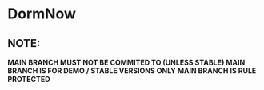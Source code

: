 # DormNow

## NOTE: 
**MAIN BRANCH MUST NOT BE COMMITED TO (UNLESS STABLE)
MAIN BRANCH IS FOR DEMO / STABLE VERSIONS ONLY
MAIN BRANCH IS RULE PROTECTED**
